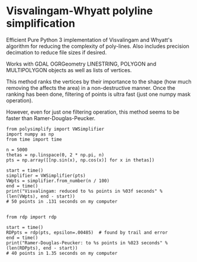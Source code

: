 Visvalingam-Whyatt polyline simplification
=====================

Efficient Pure Python 3 implementation of Visvalingam and Whyatt's 
algorithm for reducing the complexity of poly-lines.  Also 
includes precision decimation to reduce file sizes if desired. 

Works with GDAL OGRGeometry LINESTRING, POLYGON and MULTIPOLYGON
objects as well as lists of vertices.

This method ranks the vertices by their importance to the 
shape (how much removing the affects the area) in a 
non-destructive manner.  Once the ranking has been done, 
filtering of points is ultra fast (just one numpy mask 
operation).

However, even for just one filtering operation, this
method seems to be faster than Ramer-Douglas-Peucker.

    from polysimplify import VWSimplifier
    import numpy as np
    from time import time
    
    n = 5000
    thetas = np.linspace(0, 2 * np.pi, n)
    pts = np.array([[np.sin(x), np.cos(x)] for x in thetas])
    
    start = time()
    simplifier = VWSimplifier(pts)
    VWpts = simplifier.from_number(n / 100)
    end = time()
    print("Visvalingam: reduced to %s points in %03f seconds" % (len(VWpts), end - start))
    # 50 points in .131 seconds on my computer
    
    
    from rdp import rdp
    
    start = time()
    RDPpts = rdp(pts, epsilon=.00485)  # found by trail and error
    end = time()
    print("Ramer-Douglas-Peucker: to %s points in %023 seconds" % (len(RDPpts), end - start))
    # 40 points in 1.35 seconds on my computer
